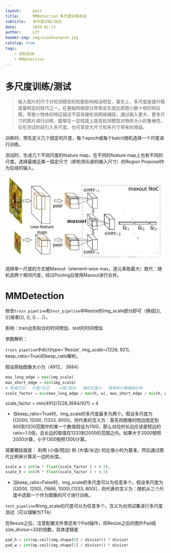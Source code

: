 ```yaml
---
layout:     post
title:      MMDetection 多尺度训练测试
subtitle:   多尺度训练/测试
date:       2020-02-13
author:     LZY
header-img: img/xiaohuangren.jpg
catalog: true
tags:
    - 目标检测
    - MMDetection
---
```


# 多尺度训练/测试

> 输入图片的尺寸对检测模型的性能影响相当明显，事实上，多尺度是提升精度最明显的技巧之一。在基础网络部分常常会生成比原图小数十倍的特征图，导致小物体的特征描述不容易被检测网络捕捉。通过输入更大、更多尺寸的图片进行训练，能够在一定程度上提高检测模型对物体大小的鲁棒性，仅在测试阶段引入多尺度，也可享受大尺寸和多尺寸带来的增益。

训练时，预先定义几个固定的尺度，每个epoch或每个batch随机选择一个尺度进行训练。

测试时，生成几个不同尺度的feature map，在不同的feature map上也有不同的尺度。选择最接近某一固定尺寸（即检测头部的输入尺寸）的Region Proposal作为后续的输入。

![](/img/20206d43440w.jpg)

选择单一尺度的方式被Maxout（element-wise max，逐元素取最大）取代：随机选两个相邻尺度，经过Pooling后使用Maxout进行合并。

# MMDetection

修改`train_pipeline`和`test_pipeline`中Resize的img_scale部分即可（换成[(), ()]或者[(), (), ().....]）。

影响：train达到拟合的时间增加、test的时间增加

参数解析：

`train_pipeline`中dict(type='Resize', img_scale=(1228, 921), keep_ratio=True)的keep_ratio解析。

假设原始图像大小为（4912， 3684）

```python
max_long_edge = max(img_scale)
max_short_edge = min(img_scale)
# 取值方式:  大值/长边    小值/短边   谁的比值小   按谁来计算缩放比例
scale_factor = min(max_long_edge / max(h, w), max_short_edge / min(h, w))
```

scale_factor = min(4912/1228,3684/921) = 4

- 当keep_ratio=True时，img_scale的多尺度最多为两个。假设多尺度为[(2000, 1200), (1333, 800)]，则代表的含义为：首先将图像的短边固定到800到1200范围中的某一个数值假设为1100，那么对应的长边应该是短边的ratio=1.5倍，且长边的取值在1333到2000的范围之内。如果大于2000按照2000计算，小于1300按照1300计算。

简要概括就是： 利用 (小值/短边) 和 (大值/长边) 的比值小的为基准，然后通过图片比例来计算另一边的长度。

```python
scale_w = int(w * float(scale_factor ) + 0.5),
scale_h = int(h * float(scale_factor ) + 0.5)
```

- 当keep_ratio=False时，img_scale的多尺度可以为任意多个。假设多尺度为[(2000, 1200), (1666, 1000),(1333, 800)]，则代表的含义为：随机从三个尺度中选取一个作为图像的尺寸进行训练。

`test_pipeline`中img_scale的尺度可以为任意多个，含义为对测试集进行多尺度测试（可以理解为TTA）

在Resize之后，注意配置文件里还有个Pad操作，将Resize之后的图片Pad成size_divisor=32的倍数，具体逻辑是

```python
pad_h = int(np.ceil(img.shape[0] / divisor)) * divisor
pad_w = int(np.ceil(img.shape[1] / divisor)) * divisor
```

